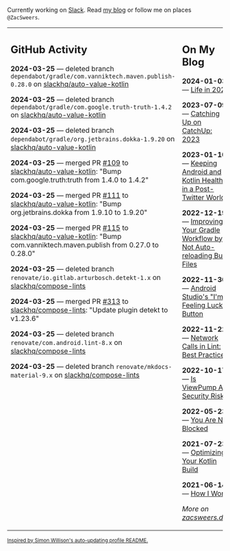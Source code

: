 Currently working on [Slack](https://slack.com/). Read [my blog](https://zacsweers.dev/) or follow me on places `@ZacSweers`.

<table><tr><td valign="top" width="60%">

## GitHub Activity
<!-- githubActivity starts -->
**2024-03-25** — deleted branch `dependabot/gradle/com.vanniktech.maven.publish-0.28.0` on [slackhq/auto-value-kotlin](https://github.com/slackhq/auto-value-kotlin)

**2024-03-25** — deleted branch `dependabot/gradle/com.google.truth-truth-1.4.2` on [slackhq/auto-value-kotlin](https://github.com/slackhq/auto-value-kotlin)

**2024-03-25** — deleted branch `dependabot/gradle/org.jetbrains.dokka-1.9.20` on [slackhq/auto-value-kotlin](https://github.com/slackhq/auto-value-kotlin)

**2024-03-25** — merged PR [#109](https://github.com/slackhq/auto-value-kotlin/pull/109) to [slackhq/auto-value-kotlin](https://github.com/slackhq/auto-value-kotlin): "Bump com.google.truth:truth from 1.4.0 to 1.4.2"

**2024-03-25** — merged PR [#111](https://github.com/slackhq/auto-value-kotlin/pull/111) to [slackhq/auto-value-kotlin](https://github.com/slackhq/auto-value-kotlin): "Bump org.jetbrains.dokka from 1.9.10 to 1.9.20"

**2024-03-25** — merged PR [#115](https://github.com/slackhq/auto-value-kotlin/pull/115) to [slackhq/auto-value-kotlin](https://github.com/slackhq/auto-value-kotlin): "Bump com.vanniktech.maven.publish from 0.27.0 to 0.28.0"

**2024-03-25** — deleted branch `renovate/io.gitlab.arturbosch.detekt-1.x` on [slackhq/compose-lints](https://github.com/slackhq/compose-lints)

**2024-03-25** — merged PR [#313](https://github.com/slackhq/compose-lints/pull/313) to [slackhq/compose-lints](https://github.com/slackhq/compose-lints): "Update plugin detekt to v1.23.6"

**2024-03-25** — deleted branch `renovate/com.android.lint-8.x` on [slackhq/compose-lints](https://github.com/slackhq/compose-lints)

**2024-03-25** — deleted branch `renovate/mkdocs-material-9.x` on [slackhq/compose-lints](https://github.com/slackhq/compose-lints)
<!-- githubActivity ends -->
</td><td valign="top" width="40%">

## On My Blog
<!-- blog starts -->
**2024-01-03** — [Life in 2024](https://www.zacsweers.dev/life-in-2024/)

**2023-07-09** — [Catching Up on CatchUp: 2023](https://www.zacsweers.dev/catching-up-on-catchup-2023/)

**2023-01-10** — [Keeping Android and Kotlin Healthy in a Post-Twitter World](https://www.zacsweers.dev/keeping-android-healthy/)

**2022-12-19** — [Improving Your Gradle Workflow by Not Auto-reloading Build Files](https://www.zacsweers.dev/improving-your-workflow-by-not-auto-reloading-build-files/)

**2022-11-30** — [Android Studio's "I'm Feeling Lucky" Button](https://www.zacsweers.dev/android-studios-im-feeling-lucky-button/)

**2022-11-22** — [Network Calls in Lint: Best Practices](https://www.zacsweers.dev/network-calls-in-lint-best-practices/)

**2022-10-17** — [Is ViewPump A Security Risk?](https://www.zacsweers.dev/is-viewpump-a-security-risk/)

**2022-05-23** — [You Are Not Blocked](https://www.zacsweers.dev/you-are-not-blocked/)

**2021-07-23** — [Optimizing Your Kotlin Build](https://www.zacsweers.dev/optimizing-your-kotlin-build/)

**2021-06-14** — [How I Work](https://www.zacsweers.dev/how-i-work/)
<!-- blog ends -->
_More on [zacsweers.dev](https://zacsweers.dev/)_
</td></tr></table>

<sub><a href="https://simonwillison.net/2020/Jul/10/self-updating-profile-readme/">Inspired by Simon Willison's auto-updating profile README.</a></sub>